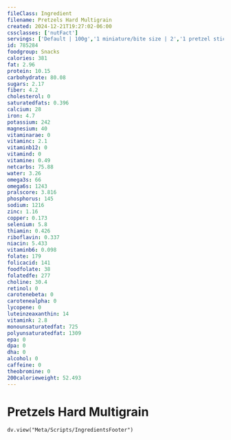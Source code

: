 ```yaml
---
fileClass: Ingredient
filename: Pretzels Hard Multigrain
created: 2024-12-21T19:27:02-06:00
cssclasses: ['nutFact']
servings: ['Default | 100g','1 miniature/bite size | 2','1 pretzel stick | 4','1 rod | 10','1 pretzel, ns as to size | 3','1 small single serving bag | 28','1 medium single serving bag | 57','1 large single serving bag | 85','1 100 calorie package | 25','1 cup | 40']
id: 785284
foodgroup: Snacks
calories: 381
fat: 2.96
protein: 10.15
carbohydrate: 80.08
sugars: 2.17
fiber: 4.2
cholesterol: 0
saturatedfats: 0.396
calcium: 28
iron: 4.7
potassium: 242
magnesium: 40
vitaminarae: 0
vitaminc: 2.1
vitaminb12: 0
vitamind: 0
vitamine: 0.49
netcarbs: 75.88
water: 3.26
omega3s: 66
omega6s: 1243
pralscore: 3.816
phosphorus: 145
sodium: 1216
zinc: 1.16
copper: 0.173
selenium: 5.8
thiamin: 0.426
riboflavin: 0.337
niacin: 5.433
vitaminb6: 0.098
folate: 179
folicacid: 141
foodfolate: 38
folatedfe: 277
choline: 30.4
retinol: 0
carotenebeta: 0
carotenealpha: 0
lycopene: 0
luteinzeaxanthin: 14
vitamink: 2.8
monounsaturatedfat: 725
polyunsaturatedfat: 1309
epa: 0
dpa: 0
dha: 0
alcohol: 0
caffeine: 0
theobromine: 0
200calorieweight: 52.493
---
```


# Pretzels Hard Multigrain

```dataviewjs
dv.view("Meta/Scripts/IngredientsFooter")
```